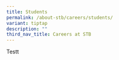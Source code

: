 ```yaml
---
title: Students
permalink: /about-stb/careers/students/
variant: tiptap
description: ""
third_nav_title: Careers at STB
---
```

<p>Testt</p>